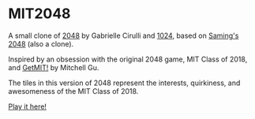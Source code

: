 # MIT2048

A small clone of [2048](http://gabrielecirulli.github.io/2048/) by Gabrielle Cirulli and [1024](https://play.google.com/store/apps/details?id=com.veewo.a1024), based on [Saming's 2048](http://saming.fr/p/2048/) (also a clone).

Inspired by an obsession with the original 2048 game, MIT Class of 2018, and [GetMIT!](http://mitchellgu.github.io/GetMIT/) by Mitchell Gu.

The tiles in this version of 2048 represent the interests, quirkiness, and awesomeness of the MIT Class of 2018.

[Play it here!](http://yumarg.github.io/MIT2048/)
